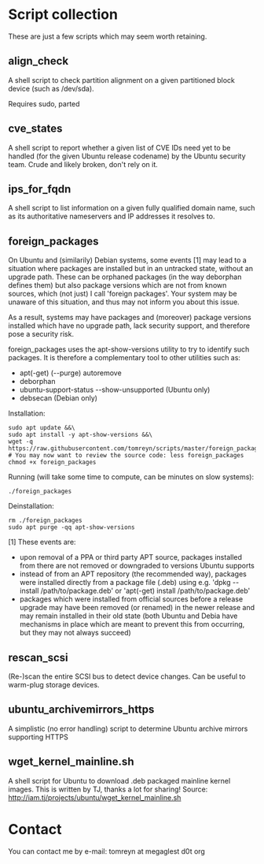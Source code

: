 # Script collection

These are just a few scripts which may seem worth retaining.

## align_check

A shell script to check partition alignment on a given partitioned block device (such as /dev/sda).

Requires sudo, parted

## cve_states

A shell script to report whether a given list of CVE IDs need yet to be handled (for the given Ubuntu release codename) by the Ubuntu security team. Crude and likely broken, don't rely on it.

## ips_for_fqdn

A shell script to list information on a given fully qualified domain name, such as its authoritative nameservers and IP addresses it resolves to.

## foreign_packages

On Ubuntu and (similarily) Debian systems, some events [1] may lead to a situation where packages are installed but in an untracked state, without an upgrade path. These can be orphaned packages (in the way deborphan defines them) but also package versions which are not from known sources, which (not just) I call 'foreign packages'. Your system may be unaware of this situation, and thus may not inform you about this issue.

As a result, systems may have packages and (moreover) package versions installed which have no upgrade path, lack security support, and therefore pose a security risk.

foreign_packages uses the apt-show-versions utility to try to identify such packages. It is therefore a complementary tool to other utilities such as:
- apt(-get) (--purge) autoremove
- deborphan
- ubuntu-support-status --show-unsupported (Ubuntu only)
- debsecan (Debian only)


Installation:

```
sudo apt update &&\
sudo apt install -y apt-show-versions &&\
wget -q https://raw.githubusercontent.com/tomreyn/scripts/master/foreign_packages
# You may now want to review the source code: less foreign_packages
chmod +x foreign_packages
```

Running (will take some time to compute, can be minutes on slow systems):
```
./foreign_packages
```

Deinstallation:

```
rm ./foreign_packages
sudo apt purge -qq apt-show-versions
```

[1] These events are:
- upon removal of a PPA or third party APT source, packages installed from there are not removed or downgraded to versions Ubuntu supports
- instead of from an APT repository (the recommended way), packages were installed directly from a package file (.deb) using e.g. 'dpkg --install /path/to/package.deb' or 'apt(-get) install /path/to/package.deb'
- packages which were installed from official sources before a release upgrade may have been removed (or renamed) in the newer release and may remain installed in their old state (both Ubuntu and Debia have mechanisms in place which are meant to prevent this from occurring, but they may not always succeed)


## rescan_scsi

(Re-)scan the entire SCSI bus to detect device changes. Can be useful to warm-plug storage devices.

## ubuntu_archivemirrors_https

A simplistic (no error handling) script to determine Ubuntu archive mirrors supporting HTTPS

## wget_kernel_mainline.sh

A shell script for Ubuntu to download .deb packaged mainline kernel images. This is written by TJ, thanks a lot for sharing!
Source: http://iam.tj/projects/ubuntu/wget_kernel_mainline.sh


# Contact

You can contact me by e-mail: tomreyn at megaglest d0t org
